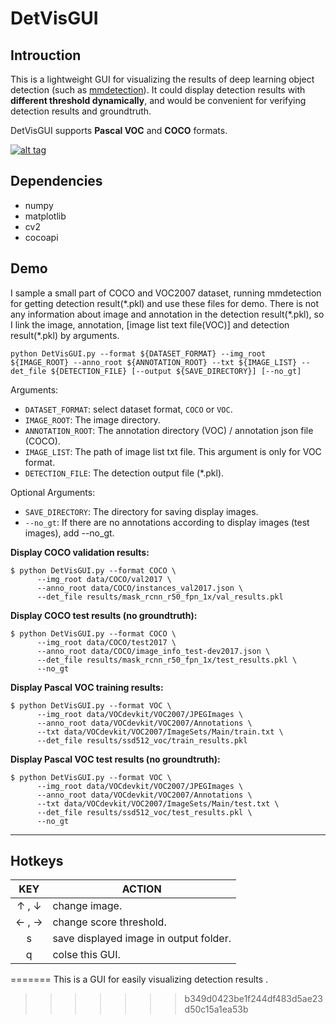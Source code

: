 # DetVisGUI

## Introuction

This is a lightweight GUI for visualizing the results of deep learning object detection (such as [mmdetection](https://github.com/open-mmlab/mmdetection)). It could display detection results with **different threshold dynamically**, and would be convenient for verifying detection results and groundtruth. 

DetVisGUI supports **Pascal VOC** and **COCO** formats. 

[![alt tag](./demo/demo.gif)](https://www.youtube.com/watch?v=4imQyECTik0)

## Dependencies
- numpy
- matplotlib
- cv2
- cocoapi

## Demo

I sample a small part of COCO and VOC2007 dataset, running mmdetection for getting detection result(\*.pkl) and use these files for demo. There is not any information about image and annotation in the detection result(\*.pkl), so I link the image, annotation, [image list text file(VOC)] and detection result(\*.pkl) by arguments.

```
python DetVisGUI.py --format ${DATASET_FORMAT} --img_root ${IMAGE_ROOT} --anno_root ${ANNOTATION_ROOT} --txt ${IMAGE_LIST} --det_file ${DETECTION_FILE} [--output ${SAVE_DIRECTORY}] [--no_gt]
```

Arguments:

- `DATASET_FORMAT`: select dataset format, `COCO` or `VOC`.
- `IMAGE_ROOT`: The image directory.
- `ANNOTATION_ROOT`: The annotation directory (VOC) / annotation json file (COCO).
- `IMAGE_LIST`: The path of image list txt file. This argument is only for VOC format.
- `DETECTION_FILE`: The detection output file (\*.pkl). 

Optional Arguments:

- `SAVE_DIRECTORY`: The directory for saving display images.
- `--no_gt`: If there are no annotations according to display images (test images), add --no_gt.

**Display COCO validation results:** 

```
$ python DetVisGUI.py --format COCO \
      --img_root data/COCO/val2017 \
      --anno_root data/COCO/instances_val2017.json \
      --det_file results/mask_rcnn_r50_fpn_1x/val_results.pkl 
```

**Display COCO test results (no groundtruth):**

```
$ python DetVisGUI.py --format COCO \
      --img_root data/COCO/test2017 \
      --anno_root data/COCO/image_info_test-dev2017.json \
      --det_file results/mask_rcnn_r50_fpn_1x/test_results.pkl \
      --no_gt
```

**Display Pascal VOC training results:** 

```
$ python DetVisGUI.py --format VOC \
      --img_root data/VOCdevkit/VOC2007/JPEGImages \
      --anno_root data/VOCdevkit/VOC2007/Annotations \
      --txt data/VOCdevkit/VOC2007/ImageSets/Main/train.txt \
      --det_file results/ssd512_voc/train_results.pkl
```

**Display Pascal VOC test results (no groundtruth):**

```
$ python DetVisGUI.py --format VOC \
      --img_root data/VOCdevkit/VOC2007/JPEGImages \
      --anno_root data/VOCdevkit/VOC2007/Annotations \
      --txt data/VOCdevkit/VOC2007/ImageSets/Main/test.txt \
      --det_file results/ssd512_voc/test_results.pkl \
      --no_gt
```

---

## Hotkeys

|     KEY    | ACTION                                    |
|:----------:|-------------------------------------------|
|   ↑ , ↓    | change image.                              |
|   ← , →    | change score threshold.                    | 
|     s     | save displayed image in output folder.     |
|     q     | colse this GUI.                            |

=======
This is a GUI for easily visualizing detection results . 
>>>>>>> b349d0423be1f244df483d5ae23d50c15a1ea53b
